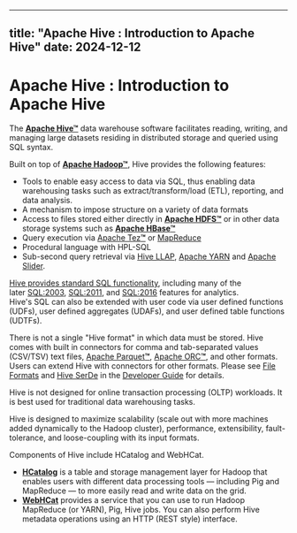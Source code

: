 ---

title: "Apache Hive : Introduction to Apache Hive"
date: 2024-12-12
----------------

# Apache Hive : Introduction to Apache Hive

The **[Apache Hive™](http://hive.apache.org/)** data warehouse software facilitates reading, writing, and managing large datasets residing in distributed storage and queried using SQL syntax.

Built on top of **[Apache Hadoop™](http://hadoop.apache.org/)**, Hive provides the following features:

* Tools to enable easy access to data via SQL, thus enabling data warehousing tasks such as extract/transform/load (ETL), reporting, and data analysis.
* A mechanism to impose structure on a variety of data formats
* Access to files stored either directly in **[Apache HDFS](http://hadoop.apache.org/docs/current/hadoop-project-dist/hadoop-hdfs/HdfsUserGuide.html)[™](http://hadoop.apache.org/)** or in other data storage systems such as **[Apache HBase](http://hbase.apache.org/)[™](http://hadoop.apache.org/)**
* Query execution via [Apache Tez](http://tez.apache.org/)**[™](http://hadoop.apache.org/)** or [MapReduce](http://hadoop.apache.org/docs/current/hadoop-mapreduce-client/hadoop-mapreduce-client-core/MapReduceTutorial.html)
* Procedural language with HPL-SQL
* Sub-second query retrieval via [Hive LLAP](https://cwiki.apache.org/confluence/display/Hive/LLAP), [Apache YARN](https://hadoop.apache.org/docs/r2.7.2/hadoop-yarn/hadoop-yarn-site/YARN.html) and [Apache Slider](https://slider.incubator.apache.org/).

[Hive provides standard SQL functionality](https://cwiki.apache.org/confluence/display/Hive/Apache+Hive+SQL+Conformance), including many of the later [SQL:2003](https://en.wikipedia.org/wiki/SQL:2003), [SQL:2011](https://en.wikipedia.org/wiki/SQL:2011), and [SQL:2016](https://en.wikipedia.org/wiki/SQL:2016) features for analytics.  
Hive's SQL can also be extended with user code via user defined functions (UDFs), user defined aggregates (UDAFs), and user defined table functions (UDTFs).

There is not a single "Hive format" in which data must be stored. Hive comes with built in connectors for comma and tab-separated values (CSV/TSV) text files, [Apache Parquet](http://parquet.apache.org/)**[™](http://hadoop.apache.org/)**, [Apache ORC](http://orc.apache.org/)**[™](http://hadoop.apache.org/)**, and other formats. Users can extend Hive with connectors for other formats. Please see [File Formats](https://cwiki.apache.org/confluence/display/Hive/DeveloperGuide#DeveloperGuide-FileFormats) and [Hive SerDe](https://cwiki.apache.org/confluence/display/Hive/DeveloperGuide#DeveloperGuide-HiveSerDe) in the [Developer Guide](https://cwiki.apache.org/confluence/display/Hive/DeveloperGuide) for details.

Hive is not designed for online transaction processing (OLTP) workloads. It is best used for traditional data warehousing tasks.

Hive is designed to maximize scalability (scale out with more machines added dynamically to the Hadoop cluster), performance, extensibility, fault-tolerance, and loose-coupling with its input formats.

Components of Hive include HCatalog and WebHCat.

* **[HCatalog](https://cwiki.apache.org/confluence/display/Hive/HCatalog)** is a table and storage management layer for Hadoop that enables users with different data processing tools — including Pig and MapReduce — to more easily read and write data on the grid.
* **[WebHCat](https://cwiki.apache.org/confluence/display/Hive/WebHCat)** provides a service that you can use to run Hadoop MapReduce (or YARN), Pig, Hive jobs. You can also perform Hive metadata operations using an HTTP (REST style) interface.

